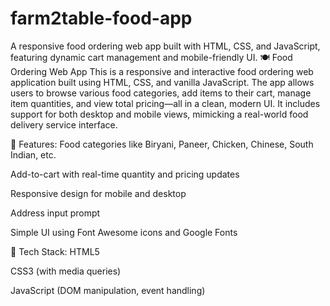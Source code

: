# farm2table-food-app
A responsive food ordering web app built with HTML, CSS, and JavaScript, featuring dynamic cart management and mobile-friendly UI.
🍽️ Food Ordering Web App
This is a responsive and interactive food ordering web application built using HTML, CSS, and vanilla JavaScript. The app allows users to browse various food categories, add items to their cart, manage item quantities, and view total pricing—all in a clean, modern UI. It includes support for both desktop and mobile views, mimicking a real-world food delivery service interface.

🔧 Features:
Food categories like Biryani, Paneer, Chicken, Chinese, South Indian, etc.

Add-to-cart with real-time quantity and pricing updates

Responsive design for mobile and desktop

Address input prompt

Simple UI using Font Awesome icons and Google Fonts

📁 Tech Stack:
HTML5

CSS3 (with media queries)

JavaScript (DOM manipulation, event handling)
